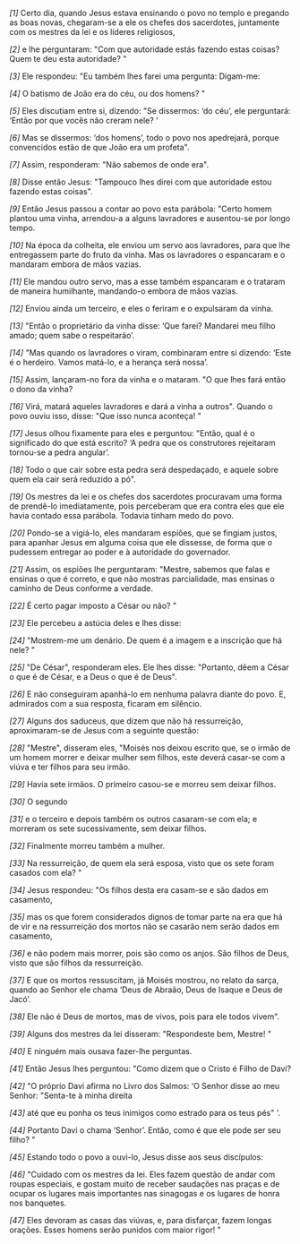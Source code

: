 *[1]* Certo dia, quando Jesus estava ensinando o povo no templo e pregando as boas novas, chegaram-se a ele os chefes dos sacerdotes, juntamente com os mestres da lei e os líderes religiosos,

*[2]* e lhe perguntaram: "Com que autoridade estás fazendo estas coisas? Quem te deu esta autoridade? "

*[3]* Ele respondeu: "Eu também lhes farei uma pergunta: Digam-me:

*[4]* O batismo de João era do céu, ou dos homens? "

*[5]* Eles discutiam entre si, dizendo: "Se dissermos: ‘do céu’, ele perguntará: ‘Então por que vocês não creram nele? ’

*[6]* Mas se dissermos: ‘dos homens’, todo o povo nos apedrejará, porque convencidos estão de que João era um profeta".

*[7]* Assim, responderam: "Não sabemos de onde era".

*[8]* Disse então Jesus: "Tampouco lhes direi com que autoridade estou fazendo estas coisas".

*[9]* Então Jesus passou a contar ao povo esta parábola: "Certo homem plantou uma vinha, arrendou-a a alguns lavradores e ausentou-se por longo tempo.

*[10]* Na época da colheita, ele enviou um servo aos lavradores, para que lhe entregassem parte do fruto da vinha. Mas os lavradores o espancaram e o mandaram embora de mãos vazias.

*[11]* Ele mandou outro servo, mas a esse também espancaram e o trataram de maneira humilhante, mandando-o embora de mãos vazias.

*[12]* Enviou ainda um terceiro, e eles o feriram e o expulsaram da vinha.

*[13]* "Então o proprietário da vinha disse: ‘Que farei? Mandarei meu filho amado; quem sabe o respeitarão’.

*[14]* "Mas quando os lavradores o viram, combinaram entre si dizendo: ‘Este é o herdeiro. Vamos matá-lo, e a herança será nossa’.

*[15]* Assim, lançaram-no fora da vinha e o mataram. "O que lhes fará então o dono da vinha?

*[16]* Virá, matará aqueles lavradores e dará a vinha a outros". Quando o povo ouviu isso, disse: "Que isso nunca aconteça! "

*[17]* Jesus olhou fixamente para eles e perguntou: "Então, qual é o significado do que está escrito? ‘A pedra que os construtores rejeitaram tornou-se a pedra angular’.

*[18]* Todo o que cair sobre esta pedra será despedaçado, e aquele sobre quem ela cair será reduzido a pó".

*[19]* Os mestres da lei e os chefes dos sacerdotes procuravam uma forma de prendê-lo imediatamente, pois perceberam que era contra eles que ele havia contado essa parábola. Todavia tinham medo do povo.

*[20]* Pondo-se a vigiá-lo, eles mandaram espiões, que se fingiam justos, para apanhar Jesus em alguma coisa que ele dissesse, de forma que o pudessem entregar ao poder e à autoridade do governador.

*[21]* Assim, os espiões lhe perguntaram: "Mestre, sabemos que falas e ensinas o que é correto, e que não mostras parcialidade, mas ensinas o caminho de Deus conforme a verdade.

*[22]* É certo pagar imposto a César ou não? "

*[23]* Ele percebeu a astúcia deles e lhes disse:

*[24]* "Mostrem-me um denário. De quem é a imagem e a inscrição que há nele? "

*[25]* "De César", responderam eles. Ele lhes disse: "Portanto, dêem a César o que é de César, e a Deus o que é de Deus".

*[26]* E não conseguiram apanhá-lo em nenhuma palavra diante do povo. E, admirados com a sua resposta, ficaram em silêncio.

*[27]* Alguns dos saduceus, que dizem que não há ressurreição, aproximaram-se de Jesus com a seguinte questão:

*[28]* "Mestre", disseram eles, "Moisés nos deixou escrito que, se o irmão de um homem morrer e deixar mulher sem filhos, este deverá casar-se com a viúva e ter filhos para seu irmão.

*[29]* Havia sete irmãos. O primeiro casou-se e morreu sem deixar filhos.

*[30]* O segundo

*[31]* e o terceiro e depois também os outros casaram-se com ela; e morreram os sete sucessivamente, sem deixar filhos.

*[32]* Finalmente morreu também a mulher.

*[33]* Na ressurreição, de quem ela será esposa, visto que os sete foram casados com ela? "

*[34]* Jesus respondeu: "Os filhos desta era casam-se e são dados em casamento,

*[35]* mas os que forem considerados dignos de tomar parte na era que há de vir e na ressurreição dos mortos não se casarão nem serão dados em casamento,

*[36]* e não podem mais morrer, pois são como os anjos. São filhos de Deus, visto que são filhos da ressurreição.

*[37]* E que os mortos ressuscitam, já Moisés mostrou, no relato da sarça, quando ao Senhor ele chama ‘Deus de Abraão, Deus de Isaque e Deus de Jacó’.

*[38]* Ele não é Deus de mortos, mas de vivos, pois para ele todos vivem".

*[39]* Alguns dos mestres da lei disseram: "Respondeste bem, Mestre! "

*[40]* E ninguém mais ousava fazer-lhe perguntas.

*[41]* Então Jesus lhes perguntou: "Como dizem que o Cristo é Filho de Davi?

*[42]* "O próprio Davi afirma no Livro dos Salmos: ‘O Senhor disse ao meu Senhor: "Senta-te à minha direita

*[43]* até que eu ponha os teus inimigos como estrado para os teus pés" ’.

*[44]* Portanto Davi o chama ‘Senhor’. Então, como é que ele pode ser seu filho? "

*[45]* Estando todo o povo a ouvi-lo, Jesus disse aos seus discípulos:

*[46]* "Cuidado com os mestres da lei. Eles fazem questão de andar com roupas especiais, e gostam muito de receber saudações nas praças e de ocupar os lugares mais importantes nas sinagogas e os lugares de honra nos banquetes.

*[47]* Eles devoram as casas das viúvas, e, para disfarçar, fazem longas orações. Esses homens serão punidos com maior rigor! "

